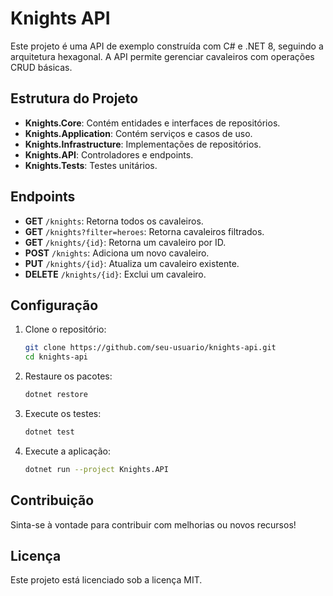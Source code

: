 # Knights API

Este projeto é uma API de exemplo construída com C# e .NET 8, seguindo a arquitetura hexagonal. A API permite gerenciar cavaleiros com operações CRUD básicas.

## Estrutura do Projeto

- **Knights.Core**: Contém entidades e interfaces de repositórios.
- **Knights.Application**: Contém serviços e casos de uso.
- **Knights.Infrastructure**: Implementações de repositórios.
- **Knights.API**: Controladores e endpoints.
- **Knights.Tests**: Testes unitários.

## Endpoints

- **GET** `/knights`: Retorna todos os cavaleiros.
- **GET** `/knights?filter=heroes`: Retorna cavaleiros filtrados.
- **GET** `/knights/{id}`: Retorna um cavaleiro por ID.
- **POST** `/knights`: Adiciona um novo cavaleiro.
- **PUT** `/knights/{id}`: Atualiza um cavaleiro existente.
- **DELETE** `/knights/{id}`: Exclui um cavaleiro.

## Configuração

1. Clone o repositório:
    ```sh
    git clone https://github.com/seu-usuario/knights-api.git
    cd knights-api
    ```

2. Restaure os pacotes:
    ```sh
    dotnet restore
    ```

3. Execute os testes:
    ```sh
    dotnet test
    ```

4. Execute a aplicação:
    ```sh
    dotnet run --project Knights.API
    ```

## Contribuição

Sinta-se à vontade para contribuir com melhorias ou novos recursos!

## Licença

Este projeto está licenciado sob a licença MIT.